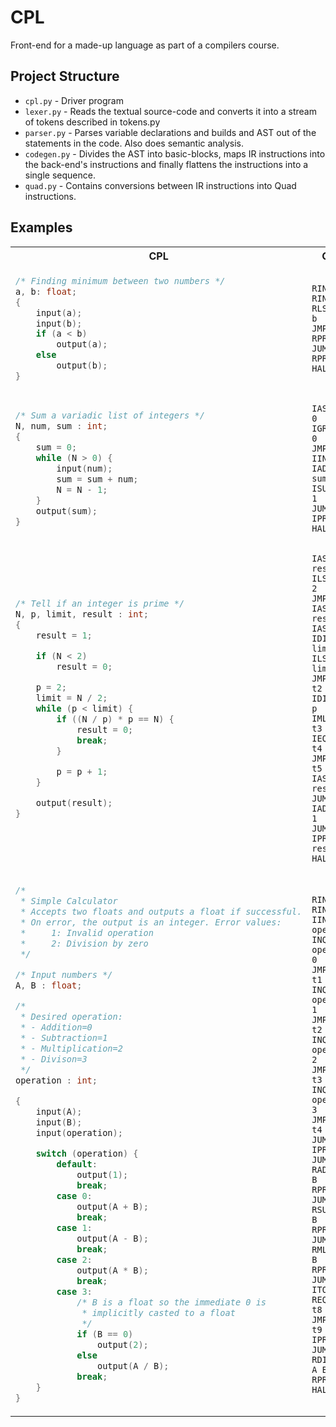 # CPL
Front-end for a made-up language as part of a compilers course.

## Project Structure
- `cpl.py` - Driver program
- `lexer.py` - Reads the textual source-code and converts it into a stream of tokens described in tokens.py
- `parser.py` - Parses variable declarations and builds and AST out of the statements in the code. Also does semantic analysis.
- `codegen.py` - Divides the AST into basic-blocks, maps IR instructions into the back-end's instructions and finally flattens the instructions into a single sequence.
- `quad.py` - Contains conversions between IR instructions into Quad instructions.

## Examples
<table>
    <tr>
        <th>CPL</th>
        <th>Quad</th>
    </tr>
    <tr>
<td>

```c
/* Finding minimum between two numbers */
a, b: float;
{
    input(a);
    input(b);
    if (a < b)
        output(a);
    else
        output(b);
}
```

</td>
<td>

```{assembly, attr.source='.numberLines'}
RINP a
RINP b
RLSS t1 a b
JMPZ 7 t1
RPRT a
JUMP 8
RPRT b
HALT
```

</td>
    </tr>
    <tr>
<td>

```c
/* Sum a variadic list of integers */
N, num, sum : int;
{
    sum = 0;
    while (N > 0) {
        input(num);
        sum = sum + num;
        N = N - 1;
    }
    output(sum);
}
```

</td>
<td>

```{assembly, attr.source='.numberLines'}
IASN sum 0
IGRT t1 N 0
JMPZ 8 t1
IINP num
IADD sum sum num
ISUB N N 1
JUMP 2
IPRT sum
HALT
```

</td>
    </tr>
    <tr>
<td>

```c
/* Tell if an integer is prime */
N, p, limit, result : int;
{
    result = 1;

    if (N < 2)
        result = 0;

    p = 2;
    limit = N / 2;
    while (p < limit) {
        if ((N / p) * p == N) {
            result = 0;
            break;
        }

        p = p + 1;
    }

    output(result);
}
```

</td>
<td>

```{assembly, attr.source='.numberLines'}
IASN result 1
ILSS t1 N 2
JMPZ 5 t1
IASN result 0
IASN p 2
IDIV limit N 2
ILSS t2 p limit
JMPZ 17 t2
IDIV t3 N p
IMLT t4 t3 p
IEQL t5 t4 N
JMPZ 15 t5
IASN result 0
JUMP 17
IADD p p 1
JUMP 7
IPRT result
HALT
```

</td>
    </tr>
    <tr>
<td>

```c
/*
 * Simple Calculator
 * Accepts two floats and outputs a float if successful.
 * On error, the output is an integer. Error values:
 *     1: Invalid operation
 *     2: Division by zero
 */

/* Input numbers */
A, B : float;

/*
 * Desired operation:
 * - Addition=0
 * - Subtraction=1
 * - Multiplication=2
 * - Divison=3
 */
operation : int;

{
    input(A);
    input(B);
    input(operation);

    switch (operation) {
        default:
            output(1);
            break;
        case 0:
            output(A + B);
            break;
        case 1:
            output(A - B);
            break;
        case 2:
            output(A * B);
            break;
        case 3:
            /* B is a float so the immediate 0 is
             * implicitly casted to a float
             */
            if (B == 0)
                output(2);
            else
                output(A / B);
            break;
    }
}
```

</td>
<td>

```{assembly, attr.source='.numberLines'}
RINP A
RINP B
IINP operation
INQL t1 operation 0
JMPZ 15 t1
INQL t2 operation 1
JMPZ 18 t2
INQL t3 operation 2
JMPZ 21 t3
INQL t4 operation 3
JMPZ 24 t4
JUMP 31
IPRT 1
JUMP 31
RADD t5 A B
RPRT t5
JUMP 31
RSUB t6 A B
RPRT t6
JUMP 31
RMLT t7 A B
RPRT t7
JUMP 31
ITOR t8 0
REQL t9 B t8
JMPZ 29 t9
IPRT 2
JUMP 31
RDIV t10 A B
RPRT t10
HALT
```

</td>
    </tr>
</table>

